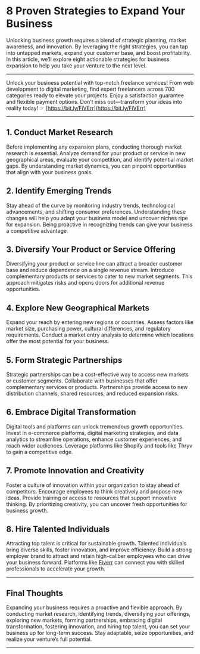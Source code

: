 # 8 Proven Strategies to Expand Your Business

Unlocking business growth requires a blend of strategic planning, market awareness, and innovation. By leveraging the right strategies, you can tap into untapped markets, expand your customer base, and boost profitability. In this article, we’ll explore eight actionable strategies for business expansion to help you take your venture to the next level.

---

Unlock your business potential with top-notch freelance services! From web development to digital marketing, find expert freelancers across 700 categories ready to elevate your projects. Enjoy a satisfaction guarantee and flexible payment options. Don’t miss out—transform your ideas into reality today! ☞ [https://bit.ly/FiVErr](https://bit.ly/FiVErr)

---

## 1. Conduct Market Research

Before implementing any expansion plans, conducting thorough market research is essential. Analyze demand for your product or service in new geographical areas, evaluate your competition, and identify potential market gaps. By understanding market dynamics, you can pinpoint opportunities that align with your business goals.

## 2. Identify Emerging Trends

Stay ahead of the curve by monitoring industry trends, technological advancements, and shifting consumer preferences. Understanding these changes will help you adapt your business model and uncover niches ripe for expansion. Being proactive in recognizing trends can give your business a competitive advantage.

## 3. Diversify Your Product or Service Offering

Diversifying your product or service line can attract a broader customer base and reduce dependence on a single revenue stream. Introduce complementary products or services to cater to new market segments. This approach mitigates risks and opens doors for additional revenue opportunities.

## 4. Explore New Geographical Markets

Expand your reach by entering new regions or countries. Assess factors like market size, purchasing power, cultural differences, and regulatory requirements. Conduct a market entry analysis to determine which locations offer the most potential for your business.

## 5. Form Strategic Partnerships

Strategic partnerships can be a cost-effective way to access new markets or customer segments. Collaborate with businesses that offer complementary services or products. Partnerships provide access to new distribution channels, shared resources, and reduced expansion risks.

## 6. Embrace Digital Transformation

Digital tools and platforms can unlock tremendous growth opportunities. Invest in e-commerce platforms, digital marketing strategies, and data analytics to streamline operations, enhance customer experiences, and reach wider audiences. Leverage platforms like Shopify and tools like Thryv to gain a competitive edge.

## 7. Promote Innovation and Creativity

Foster a culture of innovation within your organization to stay ahead of competitors. Encourage employees to think creatively and propose new ideas. Provide training or access to resources that support innovative thinking. By prioritizing creativity, you can uncover fresh opportunities for business growth.

## 8. Hire Talented Individuals

Attracting top talent is critical for sustainable growth. Talented individuals bring diverse skills, foster innovation, and improve efficiency. Build a strong employer brand to attract and retain high-caliber employees who can drive your business forward. Platforms like [Fiverr](https://bit.ly/FiVErr) can connect you with skilled professionals to accelerate your growth.

---

## Final Thoughts

Expanding your business requires a proactive and flexible approach. By conducting market research, identifying trends, diversifying your offerings, exploring new markets, forming partnerships, embracing digital transformation, fostering innovation, and hiring top talent, you can set your business up for long-term success. Stay adaptable, seize opportunities, and realize your venture’s full potential.

---
